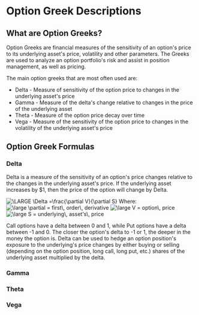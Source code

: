 # Option Greek Descriptions

## What are Option Greeks?
Option Greeks are financial measures of the sensitivity of an option's price to its underlying asset's price, volatility and other parameters.  The Greeks are used to analyze an option portfolio's risk and assist in position management, as well as pricing.

The main option greeks that are most often used are:
- Delta - Measure of sensitivity of the option price to changes in the underlying asset's price
- Gamma - Measure of the delta's change relative to changes in the price of the underlying asset
- Theta - Measure of the option price decay over time
- Vega - Measure of the sensitivity of the option price to changes in the volatility of the underlying asset's price

## Option Greek Formulas
### Delta
Delta is a measure of the sensitivity of an option's price changes relative to the changes in the underlying asset's price. If the underlying asset increases by $1, then the price of the option will change by Delta.

<img src="https://latex.codecogs.com/gif.latex?\fn_jvn&space;\LARGE&space;\Delta&space;=\frac{\partial&space;V}{\partial&space;S}" title="\LARGE \Delta =\frac{\partial V}{\partial S}" />
Where:
<img src="https://latex.codecogs.com/gif.latex?\fn_phv&space;\large&space;\partial&space;=&space;first\,&space;order\,&space;derivative" title="\large \partial = first\, order\, derivative" />
<img src="https://latex.codecogs.com/gif.latex?\fn_phv&space;\large&space;V&space;=&space;option\,&space;price" title="\large V = option\, price" />
<img src="https://latex.codecogs.com/gif.latex?\fn_phv&space;\large&space;S&space;=&space;underlying\,&space;asset's\,&space;price" title="\large S = underlying\, asset's\, price" />

Call options have a delta between 0 and 1, while Put options have a delta between -1 and 0. The closer the option's delta to -1 or 1, the deeper in the money the option is. Delta can be used to hedge an option position's exposure to the underlying's price changes by either buying or selling (depending on the option position, long call, long put, etc.) shares of the underlying asset multiplied by the delta.

### Gamma

### Theta

### Vega
